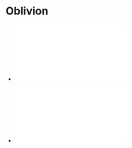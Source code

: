 # Oblivion

* ![The Constitution of Oblivion](CONSTITUTION.md)

* ![The legal code of Oblivion](LAW.md)
